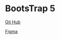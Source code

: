 # BootsTrap 5


[Git Hub](https://github.com/alura-cursos/meteora/tree/master)

[Figma](https://www.figma.com/community/file/1416522959494233031)